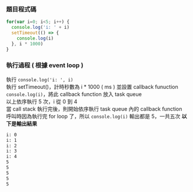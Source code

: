 ### 題目程式碼
``` js
for(var i=0; i<5; i++) {
  console.log('i: ' + i)
  setTimeout(() => {
    console.log(i)
  }, i * 1000)
}
```
### 執行過程 ( 根據 event loop )
執行 ```console.log('i: ', i)```
<br>
執行 setTimeout()，計時秒數為 i * 1000 ( ms ) 並設置 callback funuction ```console.log(i)```，將此 callback function 放入 task queue
<br>
以上依序執行 5 次，i 從 0 到 4
<br>
當 call stack 執行完後，則開始依序執行 task queue 內的 callback function
<br>
呼叫時因為執行完 for loop 了，所以 ```console.log(i)``` 輸出都是 5，一共五次
**以下是輸出結果**
```bash
i: 0
i: 1
i: 2
i: 3
i: 4
5
5
5
5
5
```

